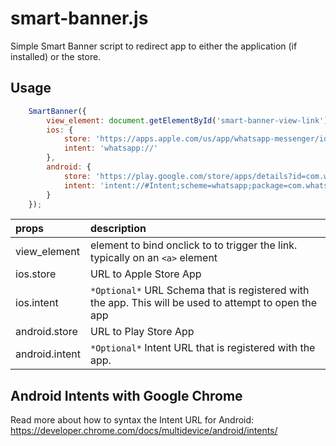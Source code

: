 # smart-banner.js
Simple Smart Banner script to redirect app to either the application (if installed) or the store.
 
## Usage
```javascript
    SmartBanner({
        view_element: document.getElementById('smart-banner-view-link'),
        ios: {
            store: 'https://apps.apple.com/us/app/whatsapp-messenger/id310633997',
            intent: 'whatsapp://'
        },
        android: {
            store: 'https://play.google.com/store/apps/details?id=com.whatsapp',
            intent: 'intent://#Intent;scheme=whatsapp;package=com.whatsapp;end'
        }
    });

```


| props | description |
|:------|:------------|
| view_element | element to bind onclick to to trigger the link. typically on an `<a>` element | 
| ios.store | URL to Apple Store App |
| ios.intent | `*Optional*` URL Schema that is registered with the app. This will be used to attempt to open the app |
| android.store | URL to Play Store App |
| android.intent | `*Optional*` Intent URL that is registered with the app. |


## Android Intents with Google Chrome
Read more about how to syntax the Intent URL for Android: https://developer.chrome.com/docs/multidevice/android/intents/
